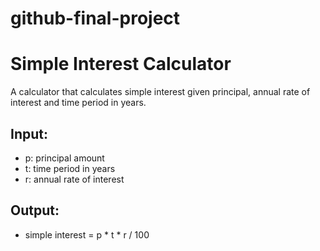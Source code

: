 # github-final-project
# Simple Interest Calculator

A calculator that calculates simple interest given principal, annual rate of interest and time period in years.

## Input:
- p: principal amount
- t: time period in years
- r: annual rate of interest

## Output:
- simple interest = p * t * r / 100
